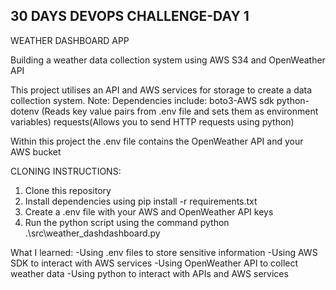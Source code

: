 ## 30 DAYS DEVOPS CHALLENGE-DAY 1
WEATHER DASHBOARD APP

Building a weather data collection system using AWS S34 and OpenWeather API

This project utilises an API and AWS services for storage to create a data collection system.
Note:
    Dependencies include:
        boto3-AWS sdk
        python-dotenv (Reads key value pairs from .env file and sets them as environment variables)
        requests(Allows you to send HTTP requests using python)


Within this project the .env file contains the OpenWeather API and your AWS bucket

CLONING INSTRUCTIONS:
1. Clone this repository
2. Install dependencies using pip install -r requirements.txt
3. Create a .env file with your AWS and OpenWeather API keys
4. Run the python script using the command python .\src\weather_dashdashboard.py


What I learned:
-Using .env files to store sensitive information
-Using AWS SDK to interact with AWS services
-Using OpenWeather API to collect weather data
-Using python to interact with APIs and AWS services

